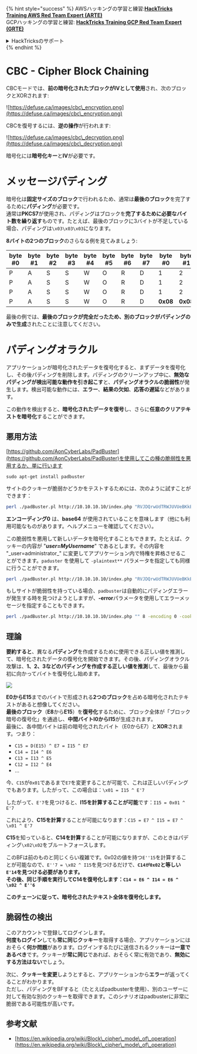{% hint style="success" %}
AWSハッキングの学習と練習:<img src="/.gitbook/assets/arte.png" alt="" data-size="line">[**HackTricks Training AWS Red Team Expert (ARTE)**](https://training.hacktricks.xyz/courses/arte)<img src="/.gitbook/assets/arte.png" alt="" data-size="line">\
GCPハッキングの学習と練習: <img src="/.gitbook/assets/grte.png" alt="" data-size="line">[**HackTricks Training GCP Red Team Expert (GRTE)**<img src="/.gitbook/assets/grte.png" alt="" data-size="line">](https://training.hacktricks.xyz/courses/grte)

<details>

<summary>HackTricksのサポート</summary>

* [**サブスクリプションプラン**](https://github.com/sponsors/carlospolop)をチェックしてください！
* 💬 [**Discordグループ**](https://discord.gg/hRep4RUj7f)に参加するか、[**telegramグループ**](https://t.me/peass)に参加するか、**Twitter** 🐦 [**@hacktricks\_live**](https://twitter.com/hacktricks\_live)**をフォロー**してください。
* **HackTricks**と**HackTricks Cloud**のgithubリポジトリにPRを提出して**ハッキングトリックを共有**してください。

</details>
{% endhint %}


# CBC - Cipher Block Chaining

CBCモードでは、**前の暗号化されたブロックがIVとして使用**され、次のブロックとXORされます:

![https://defuse.ca/images/cbc\_encryption.png](https://defuse.ca/images/cbc\_encryption.png)

CBCを復号するには、**逆の操作**が行われます:

![https://defuse.ca/images/cbc\_decryption.png](https://defuse.ca/images/cbc\_decryption.png)

暗号化には**暗号化キー**と**IV**が必要です。

# メッセージパディング

暗号化は**固定サイズのブロック**で行われるため、通常は**最後のブロック**を完了するために**パディング**が必要です。\
通常は**PKCS7**が使用され、パディングはブロックを**完了するために必要なバイト数を繰り返す**ものです。たとえば、最後のブロックに3バイトが不足している場合、パディングは`\x03\x03\x03`になります。

**8バイトの2つのブロック**のさらなる例を見てみましょう:

| byte #0 | byte #1 | byte #2 | byte #3 | byte #4 | byte #5 | byte #6 | byte #7 | byte #0  | byte #1  | byte #2  | byte #3  | byte #4  | byte #5  | byte #6  | byte #7  |
| ------- | ------- | ------- | ------- | ------- | ------- | ------- | ------- | -------- | -------- | -------- | -------- | -------- | -------- | -------- | -------- |
| P       | A       | S       | S       | W       | O       | R       | D       | 1        | 2        | 3        | 4        | 5        | 6        | **0x02** | **0x02** |
| P       | A       | S       | S       | W       | O       | R       | D       | 1        | 2        | 3        | 4        | 5        | **0x03** | **0x03** | **0x03** |
| P       | A       | S       | S       | W       | O       | R       | D       | 1        | 2        | 3        | **0x05** | **0x05** | **0x05** | **0x05** | **0x05** |
| P       | A       | S       | S       | W       | O       | R       | D       | **0x08** | **0x08** | **0x08** | **0x08** | **0x08** | **0x08** | **0x08** | **0x08** |

最後の例では、**最後のブロックが完全だったため、別のブロックがパディングのみで生成**されたことに注意してください。

# パディングオラクル

アプリケーションが暗号化されたデータを復号化すると、まずデータを復号化し、その後パディングを削除します。パディングのクリーンアップ中に、**無効なパディングが検出可能な動作を引き起こす**と、**パディングオラクルの脆弱性**が発生します。検出可能な動作には、**エラー**、**結果の欠如**、**応答の遅延**などがあります。

この動作を検出すると、**暗号化されたデータを復号**し、さらに**任意のクリアテキストを暗号化**することができます。

## 悪用方法

[https://github.com/AonCyberLabs/PadBuster](https://github.com/AonCyberLabs/PadBuster)を使用してこの種の脆弱性を悪用するか、単に行います
```
sudo apt-get install padbuster
```
サイトのクッキーが脆弱かどうかをテストするためには、次のように試すことができます：
```bash
perl ./padBuster.pl http://10.10.10.10/index.php "RVJDQrwUdTRWJUVUeBKkEA==" 8 -encoding 0 -cookies "login=RVJDQrwUdTRWJUVUeBKkEA=="
```
**エンコーディング0** は、**base64** が使用されていることを意味します（他にも利用可能なものがあります。ヘルプメニューを確認してください）。

この脆弱性を悪用して新しいデータを暗号化することもできます。たとえば、クッキーの内容が "**_**user=MyUsername**_**" であるとします。その内容を "\_user=administrator\_" に変更してアプリケーション内で特権を昇格させることができます。`paduster` を使用して `-plaintext**` パラメータを指定しても同様に行うことができます。
```bash
perl ./padBuster.pl http://10.10.10.10/index.php "RVJDQrwUdTRWJUVUeBKkEA==" 8 -encoding 0 -cookies "login=RVJDQrwUdTRWJUVUeBKkEA==" -plaintext "user=administrator"
```
もしサイトが脆弱性を持っている場合、`padbuster`は自動的にパディングエラーが発生する時を見つけようとしますが、**-error**パラメータを使用してエラーメッセージを指定することもできます。
```bash
perl ./padBuster.pl http://10.10.10.10/index.php "" 8 -encoding 0 -cookies "hcon=RVJDQrwUdTRWJUVUeBKkEA==" -error "Invalid padding"
```
## 理論

**要約すると**、異なる**パディング**を作成するために使用できる正しい値を推測して、暗号化されたデータの復号化を開始できます。その後、パディングオラクル攻撃は、**1、2、3などのパディングを作成する正しい値を推測**して、最後から最初に向かってバイトを復号化し始めます。

![](<../.gitbook/assets/image (629) (1) (1).png>)

**E0からE15**までのバイトで形成される**2つのブロック**を占める暗号化されたテキストがあると想像してください。\
**最後のブロック**（**E8**から**E15**）を**復号化**するために、ブロック全体が「ブロック暗号の復号化」を通過し、**中間バイトI0からI15**が生成されます。\
最後に、各中間バイトは前の暗号化されたバイト（E0からE7）と**XOR**されます。つまり：

* `C15 = D(E15) ^ E7 = I15 ^ E7`
* `C14 = I14 ^ E6`
* `C13 = I13 ^ E5`
* `C12 = I12 ^ E4`
* ...

今、`C15`が`0x01`であるまで`E7`を変更することが可能で、これは正しいパディングでもあります。したがって、この場合は：`\x01 = I15 ^ E'7`

したがって、`E'7`を見つけると、**I15を計算することが可能**です：`I15 = 0x01 ^ E'7`

これにより、**C15を計算**することが可能になります：`C15 = E7 ^ I15 = E7 ^ \x01 ^ E'7`

**C15**を知っていると、**C14を計算**することが可能になりますが、このときはパディング`\x02\x02`をブルートフォースします。

このBFは前のものと同じくらい複雑です。0x02の値を持つ`E''15`を計算することが可能なので、`E''7 = \x02 ^ I15`を見つけるだけで、**`C14が0x02`と等しい`E'14`**を見つける必要があります。\
その後、同じ手順を実行してC14を復号化します：**`C14 = E6 ^ I14 = E6 ^ \x02 ^ E''6`**

**このチェーンに従って、暗号化されたテキスト全体を復号化します。**

## 脆弱性の検出

このアカウントで登録してログインします。\
**何度もログイン**しても**常に同じクッキー**を取得する場合、アプリケーションにはおそらく**何か問題**があります。ログインするたびに送信されるクッキーは**一意であるべき**です。クッキーが**常に同じ**であれば、おそらく常に有効であり、**無効にする方法はない**でしょう。

次に、**クッキーを変更**しようとすると、アプリケーションから**エラー**が返ってくることがわかります。\
ただし、パディングをBFすると（たとえばpadbusterを使用）、別のユーザーに対して有効な別のクッキーを取得できます。このシナリオはpadbusterに非常に脆弱である可能性が高いです。

## 参考文献

* [https://en.wikipedia.org/wiki/Block\_cipher\_mode\_of\_operation](https://en.wikipedia.org/wiki/Block\_cipher\_mode\_of\_operation)
